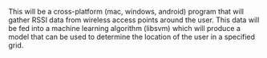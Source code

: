 This will be a cross-platform (mac, windows, android) program that will gather RSSI data from wireless access points around the user. This data will be fed into a machine learning algorithm (libsvm) which will produce a model that can be used to determine the location of the user in a specified grid.